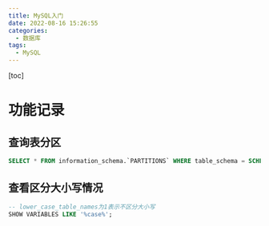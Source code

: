 ```yaml
---
title: MySQL入门
date: 2022-08-16 15:26:55
categories: 
  - 数据库
tags:
  - MySQL
---
```


[toc]





# 功能记录

## 查询表分区

```sql
SELECT * FROM information_schema.`PARTITIONS` WHERE table_schema = SCHEMA() AND table_name = 'employees';
```

## 查看区分大小写情况

```sql
-- lower_case_table_names为1表示不区分大小写
SHOW VARIABLES LIKE '%case%';
```

